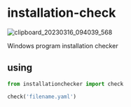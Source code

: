 # installation-check

![clipboard_20230316_094039_568](https://user-images.githubusercontent.com/47706364/225487593-715cef35-3eb7-41fd-8544-75d01795d9e7.png)

Windows program installation checker

## using

```python
from installationchecker import check

check('filename.yaml')
```